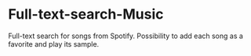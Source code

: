 # Full-text-search-Music

Full-text search for songs from Spotify. Possibility to add each song as a favorite and play its sample.
